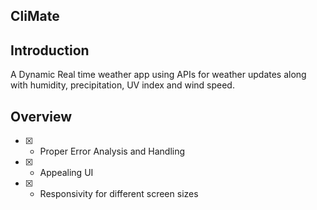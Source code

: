 ## CliMate

</h1>

## Introduction

<p>
  A Dynamic Real time weather app using APIs for weather updates along with humidity, precipitation, UV index and wind speed.
</p>


## Overview
- [x] - Proper Error Analysis and Handling
- [x] - Appealing UI
- [x] - Responsivity for different screen sizes
      




